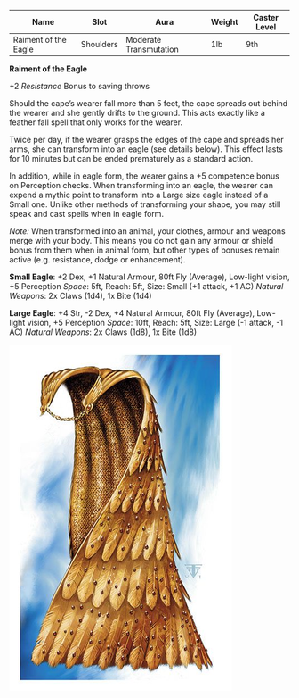 
| Name                 | Slot      | Aura                   | Weight | Caster Level |
| -------------------- | --------- | ---------------------- | ------ | ------------ |
| Raiment of the Eagle | Shoulders | Moderate Transmutation | 1lb    | 9th          |

**Raiment of the Eagle**

+2 *Resistance* Bonus to saving throws

Should the cape’s wearer fall more than 5 feet, the cape spreads out behind the wearer and she gently drifts to the ground. This acts exactly like a feather fall spell that only works for the wearer. 

Twice per day, if the wearer grasps the edges of the cape and spreads her arms, she can transform into an eagle (see details below). This effect lasts for 10 minutes but can be ended prematurely as a standard action. 

In addition, while in eagle form, the wearer gains a +5 competence bonus on Perception checks.
When transforming into an eagle, the wearer can expend a mythic point to transform into a Large size eagle instead of a Small one.
Unlike other methods of transforming your shape, you may still speak and cast spells when in eagle form. 

*Note:* When transformed into an animal, your clothes, armour and weapons merge with your body. This means you do not gain any armour or shield bonus from them when in animal form, but other types of bonuses remain active (e.g. resistance, dodge or enhancement).

**Small Eagle**: +2 Dex, +1 Natural Armour, 80ft Fly (Average), Low-light vision, +5 Perception
*Space*: 5ft, Reach: 5ft, Size: Small (+1 attack, +1 AC)
*Natural Weapons*: 2x Claws (1d4), 1x Bite (1d4)


**Large Eagle**: +4 Str, -2 Dex, +4 Natural Armour, 80ft Fly (Average), Low-light vision, +5 Perception
*Space*: 10ft, Reach: 5ft, Size: Large (-1 attack, -1 AC)
*Natural Weapons*: 2x Claws (1d8), 1x Bite (1d8)



![itemimage]

[itemimage]: https://github.com/FFrisby/PathfinderArcadia/blob/main/Magic%20Items/ItemArt/EagleCloak.jpg
